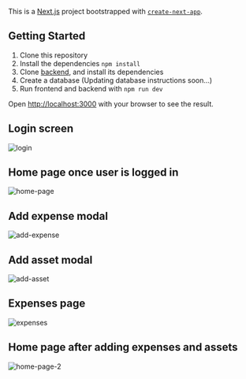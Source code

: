This is a [Next.js](https://nextjs.org/) project bootstrapped with [`create-next-app`](https://github.com/vercel/next.js/tree/canary/packages/create-next-app).

## Getting Started
1. Clone this repository
2. Install the dependencies `npm install`
3. Clone [backend](https://github.com/eemiljka/jetbud-server), and install its dependencies
4. Create a database (Updating database instructions soon...)
5. Run frontend and backend with `npm run dev`

Open [http://localhost:3000](http://localhost:3000) with your browser to see the result.

## Login screen
![login](https://github.com/user-attachments/assets/8071c7fb-a6d8-480d-9ee6-858b91aaddf9)

## Home page once user is logged in
![home-page](https://github.com/user-attachments/assets/b5ce6eaf-e17e-44c1-9ee3-f56b8db712d8)

## Add expense modal
![add-expense](https://github.com/user-attachments/assets/1ec22be3-1d3b-4c13-9248-ef22619f0e1b)

## Add asset modal
![add-asset](https://github.com/user-attachments/assets/5667bafe-c1dc-4696-800c-86d2d473fe40)

## Expenses page
![expenses](https://github.com/user-attachments/assets/e02c860b-2704-4f7d-b1be-f447698af262)

## Home page after adding expenses and assets
![home-page-2](https://github.com/user-attachments/assets/4bd7b1f2-1735-4dd1-9aae-63a8904a9f74)

